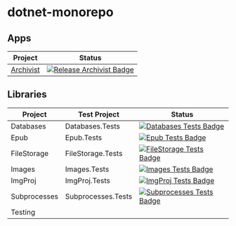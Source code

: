 # dotnet-monorepo

## Apps

| Project | Status |
| --- | --- |
| [Archivist](https://github.com/jayruin/dotnet-monorepo/releases/tag/Archivist) | [![Release Archivist Badge](https://github.com/jayruin/dotnet-monorepo/workflows/Release%20Executables%20Archivist/badge.svg)](https://github.com/jayruin/dotnet-monorepo/actions/workflows/release-executables-archivist.yml) |


## Libraries

| Project | Test Project | Status |
| --- | --- | --- |
| Databases | Databases.Tests | [![Databases Tests Badge](https://github.com/jayruin/dotnet-monorepo/workflows/Run%20Tests%Databases/badge.svg)](https://github.com/jayruin/dotnet-monorepo/actions/workflows/run-tests-databases.yml) |
| Epub | Epub.Tests | [![Epub Tests Badge](https://github.com/jayruin/dotnet-monorepo/workflows/Run%20Tests%20Epub/badge.svg)](https://github.com/jayruin/dotnet-monorepo/actions/workflows/run-tests-epub.yml) |
| FileStorage | FileStorage.Tests | [![FileStorage Tests Badge](https://github.com/jayruin/dotnet-monorepo/workflows/Run%20Tests%20FileStorage/badge.svg)](https://github.com/jayruin/dotnet-monorepo/actions/workflows/run-tests-filestorage.yml) |
| Images | Images.Tests | [![Images Tests Badge](https://github.com/jayruin/dotnet-monorepo/workflows/Run%20Tests%20Images/badge.svg)](https://github.com/jayruin/dotnet-monorepo/actions/workflows/run-tests-images.yml) |
| ImgProj | ImgProj.Tests | [![ImgProj Tests Badge](https://github.com/jayruin/dotnet-monorepo/workflows/Run%20Tests%20ImgProj/badge.svg)](https://github.com/jayruin/dotnet-monorepo/actions/workflows/run-tests-imgproj.yml) |
| Subprocesses | Subprocesses.Tests | [![Subprocesses Tests Badge](https://github.com/jayruin/dotnet-monorepo/workflows/Run%20Tests%20Subprocesses/badge.svg)](https://github.com/jayruin/dotnet-monorepo/actions/workflows/run-tests-subprocesses.yml) |
| Testing | | |
